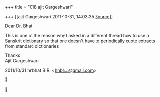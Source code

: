 +++
title = "018 ajit Gargeshwari"

+++
[[ajit Gargeshwari	2011-10-31, 14:03:35 [Source](https://groups.google.com/g/samskrita/c/rha1gnTpQ6s)]]



Dear Dr. Bhat  
  
This is one of the reason why I asked in a different thread how to use a Sanskrit dictionary so that one doesn't have to periodically quote extracts from standard dictionaries  
  
Thanks  
Ajit Gargeshwari  
  
  
  

2011/10/31 hnbhat B.R. \<[hnbh...@gmail.com]()\>  





